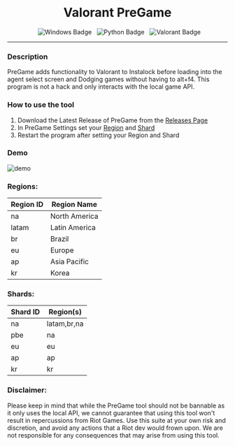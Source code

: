 <div align="center">
  <h1>Valorant PreGame</h1>
  <img src="https://img.shields.io/badge/Windows-0078D6?style=for-the-badge&logo=windows&logoColor=white" alt="Windows Badge">
  <img src="https://img.shields.io/badge/python-3670A0?style=for-the-badge&logo=python&logoColor=ffdd54" alt="Python Badge">
  <img src="https://img.shields.io/badge/Valorant-fa4454?style=for-the-badge&logo=valorant&logoColor=white`" alt="Valorant Badge">
</div>

---
### Description 
PreGame adds functionality to Valorant to Instalock before loading into the agent select screen and Dodging games without having to alt+f4. This program is not a hack and only interacts with the local game API.

### How to use the tool
1. Download the Latest Release of PreGame from the [Releases Page](https://github.com/idkfelix/PreGame/releases)
2. In PreGame Settings set your [Region](#Regions) and [Shard](#Shards)
3. Restart the program after setting your Region and Shard

### Demo
![demo](demo.gif)

### Regions:
| Region ID | Region Name |
| --- | ---|
| na | North America |
| latam | Latin America |
| br | Brazil |
| eu | Europe |
| ap | Asia Pacific |
| kr | Korea |

### Shards:
| Shard ID | Region(s)|
| --- | ---|
| na | latam,br,na |
| pbe | na |
| eu | eu |
| ap | ap |
| kr | kr |

### Disclaimer:  
Please keep in mind that while the PreGame tool should not be bannable as it only uses the local API, we cannot guarantee that using this tool won't result in repercussions from Riot Games. Use this suite at your own risk and discretion, and avoid any actions that a Riot dev would frown upon. We are not responsible for any consequences that may arise from using this tool.
